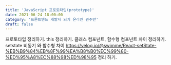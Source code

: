 ```yaml
---
title: 'JavaScript 프로토타입(prototype)'
date: 2021-06-24 18:00:00
category: '프론트엔드 개발자 되기 온라인 완주반'
draft: false
---
```


프로토타입 정리하기.
this 정리하기.
클래스 컴포넌트, 함수형 컴포넌트 차이 정리하기.
setstate 비동기 와 함수형 차이 https://velog.io/@swimme/React-setState-%EB%B9%84%EB%8F%99%EA%B8%B0%EC%99%80-%ED%95%A8%EC%88%98%ED%98%95 정리 하기.
